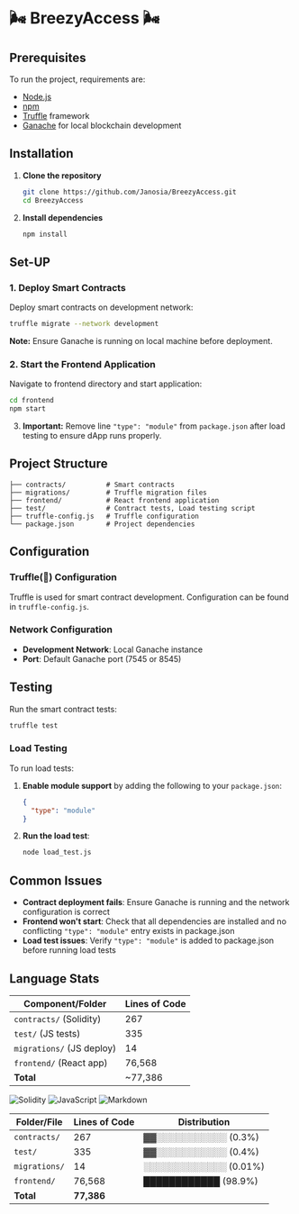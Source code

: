 # 🌬 BreezyAccess 🌬

## Prerequisites

To run the project, requirements are:

- [Node.js](https://nodejs.org/) 
- [npm](https://www.npmjs.com/) 
- [Truffle](https://trufflesuite.com/) framework
- [Ganache](https://trufflesuite.com/ganache/) for local blockchain development

## Installation 

1. **Clone the repository**
   ```bash
   git clone https://github.com/Janosia/BreezyAccess.git
   cd BreezyAccess
   ```

2. **Install dependencies**
   ```bash
   npm install
   ```

## Set-UP 

### 1. Deploy Smart Contracts

Deploy smart contracts on development network:

```bash
truffle migrate --network development
```

**Note:** Ensure Ganache is running on local machine before deployment.

### 2. Start the Frontend Application

Navigate to frontend directory and start application:

```bash
cd frontend
npm start
```

3. **Important:** Remove line `"type": "module"` from `package.json` after load testing to ensure dApp runs properly.

## Project Structure

```
├── contracts/          # Smart contracts
├── migrations/         # Truffle migration files
├── frontend/           # React frontend application
├── test/               # Contract tests, Load testing script
├── truffle-config.js   # Truffle configuration
└── package.json        # Project dependencies
```

##  Configuration

###  Truffle(🍫) Configuration 

Truffle is used for smart contract development. Configuration can be found in `truffle-config.js`.

### Network Configuration

- **Development Network**: Local Ganache instance
- **Port**: Default Ganache port (7545 or 8545)

## Testing 

Run the smart contract tests:

```bash
truffle test
```
### Load Testing

To run load tests:

1. **Enable module support** by adding the following to your `package.json`:
   ```json
   {
     "type": "module"
   }
   ```

2. **Run the load test**:
   ```bash
   node load_test.js
   ```

## Common Issues 

- **Contract deployment fails**: Ensure Ganache is running and the network configuration is correct
- **Frontend won't start**: Check that all dependencies are installed and no conflicting `"type": "module"` entry exists in package.json
- **Load test issues**: Verify `"type": "module"` is added to package.json before running load tests

## Language Stats
| Component/Folder          | Lines of Code |
| ------------------------- | ------------- |
| `contracts/` (Solidity)   | 267           |
| `test/` (JS tests)        | 335           |
| `migrations/` (JS deploy) | 14            |
| `frontend/` (React app)   | 76,568        |
| **Total**                 | \~77,386      |

![Solidity](https://img.shields.io/badge/Solidity-267%20lines-blueviolet?style=flat&logo=ethereum)
![JavaScript](https://img.shields.io/badge/JavaScript-76500%2B%20lines-yellow?style=flat&logo=javascript)
![Markdown](https://img.shields.io/badge/Markdown-67%20lines-blue?style=flat&logo=markdown)


| Folder/File          | Lines of Code | Distribution |
|----------------------|---------------|--------------|
| `contracts/`         | 267           | ▓▓░░░░░░░░░░░ (0.3%) |
| `test/`              | 335           | ▓▓░░░░░░░░░░░ (0.4%) |
| `migrations/`        | 14            | ░░░░░░░░░░░░░ (0.01%) |
| `frontend/`          | 76,568        | ████████████ (98.9%) |
| **Total**            | **77,386**    |              |




